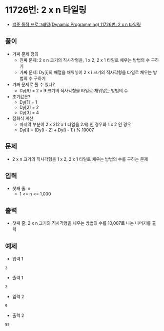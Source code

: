 # 11726번: 2 x n 타일링
- [백준 동적 프로그래밍(Dynamic Programming) 11726번: 2 x n 타일링](https://www.acmicpc.net/problem/11726)

## 풀이
- 가짜 문제 정의
  - 진짜 문제: 2 x n 크기의 직사각형을, 1 x 2, 2 x 1 타일로 채우는 방법의 수 구하기
  - 가짜 문제: Dy[i]의 배열을 채워넣어 2 x i 크기의 직사각형을 타일로 채우는 방법의 수 구하기
- 가짜 문제로 풀 수 있나?
  - Dy[9] = 2 x 9 크기의 직사각형을 타일로 채워넣는 방법의 수
- 초기값은?
  - Dy[1] = 1
  - Dy[2] = 2
  - Dy[3] = 4
- 점화식 계산
    - 마지막 부분이 2 x 2(2 x 1 타일을 2개) 인 경우와 1 x 2 인 경우
    - Dy[i] = (Dy[i - 2] + Dy[i - 1]) % 10007

## 문제
- 2 x n 크기의 직사각형을 1 x 2, 2 x 1 타일로 채우는 방법의 수를 구하는 문제

## 입력
- 첫째 줄: n
  - 1 <= n <= 1,000

## 출력
- 첫째 줄: 2 x n 크기의 직사각형을 채우는 방법의 수를 10,007로 나눈 나머지를 출력

## 예제
- 입력 1
```text
2
```
- 출력 1
```text
2
```
- 입력 2
```text
9
```
- 출력 2
```text
55
```